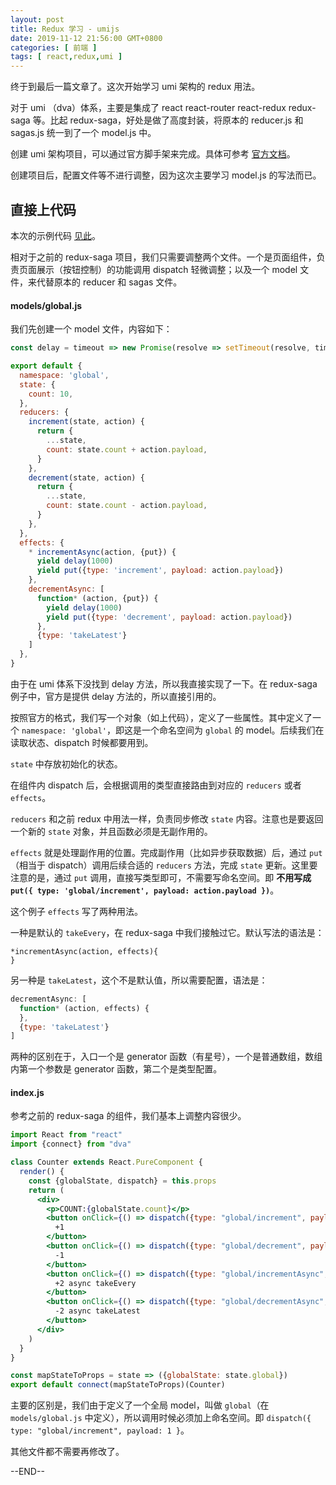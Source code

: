 ```yaml
---
layout: post
title: Redux 学习 - umijs
date: 2019-11-12 21:56:00 GMT+0800
categories: [ 前端 ]
tags: [ react,redux,umi ]
---
```


终于到最后一篇文章了。这次开始学习 umi 架构的 redux 用法。

对于 umi （dva）体系，主要是集成了 react react-router react-redux redux-saga 等。比起 redux-saga，好处是做了高度封装，将原本的 reducer.js 和 sagas.js 统一到了一个 model.js 中。

<!-- more -->

创建 umi 架构项目，可以通过官方脚手架来完成。具体可参考 [官方文档](https://umijs.org/)。

创建项目后，配置文件等不进行调整，因为这次主要学习 model.js 的写法而已。

## 直接上代码

本次的示例代码 [见此](https://github.com/yukapril/learning/tree/master/react-umi)。

相对于之前的 redux-saga 项目，我们只需要调整两个文件。一个是页面组件，负责页面展示（按钮控制）的功能调用 dispatch 轻微调整；以及一个 model 文件，来代替原本的 reducer 和 sagas 文件。

#### models/global.js

我们先创建一个 model 文件，内容如下：

```js
const delay = timeout => new Promise(resolve => setTimeout(resolve, timeout))

export default {
  namespace: 'global',
  state: {
    count: 10,
  },
  reducers: {
    increment(state, action) {
      return {
        ...state,
        count: state.count + action.payload,
      }
    },
    decrement(state, action) {
      return {
        ...state,
        count: state.count - action.payload,
      }
    },
  },
  effects: {
    * incrementAsync(action, {put}) {
      yield delay(1000)
      yield put({type: 'increment', payload: action.payload})
    },
    decrementAsync: [
      function* (action, {put}) {
        yield delay(1000)
        yield put({type: 'decrement', payload: action.payload})
      },
      {type: 'takeLatest'}
    ]
  },
}
```

由于在 umi 体系下没找到 delay 方法，所以我直接实现了一下。在 redux-saga 例子中，官方是提供 delay 方法的，所以直接引用的。

按照官方的格式，我们写一个对象（如上代码），定义了一些属性。其中定义了一个 `namespace: 'global'`，即这是一个命名空间为 `global` 的 model。后续我们在读取状态、dispatch 时候都要用到。

`state` 中存放初始化的状态。

在组件内 dispatch 后，会根据调用的类型直接路由到对应的 `reducers` 或者 `effects`。

`reducers` 和之前 redux 中用法一样，负责同步修改 `state` 内容。注意也是要返回一个新的 `state` 对象，并且函数必须是无副作用的。

`effects` 就是处理副作用的位置。完成副作用（比如异步获取数据）后，通过 `put`（相当于 dispatch）调用后续合适的 `reducers` 方法，完成 `state` 更新。这里要注意的是，通过 `put` 调用，直接写类型即可，不需要写命名空间。即
**不用写成 `put({ type: 'global/increment', payload: action.payload })`**。

这个例子 `effects` 写了两种用法。

一种是默认的 `takeEvery`，在 redux-saga 中我们接触过它。默认写法的语法是：

```text
*incrementAsync(action, effects){
}
```

另一种是 `takeLatest`，这个不是默认值，所以需要配置，语法是：

```js
decrementAsync: [
  function* (action, effects) {
  },
  {type: 'takeLatest'}
]
```

两种的区别在于，入口一个是 generator 函数（有星号），一个是普通数组，数组内第一个参数是 generator 函数，第二个是类型配置。

#### index.js

参考之前的 redux-saga 的组件，我们基本上调整内容很少。

```jsx
import React from "react"
import {connect} from "dva"

class Counter extends React.PureComponent {
  render() {
    const {globalState, dispatch} = this.props
    return (
      <div>
        <p>COUNT:{globalState.count}</p>
        <button onClick={() => dispatch({type: "global/increment", payload: 1})}>
          +1
        </button>
        <button onClick={() => dispatch({type: "global/decrement", payload: 1})}>
          -1
        </button>
        <button onClick={() => dispatch({type: "global/incrementAsync", payload: 2})}>
          +2 async takeEvery
        </button>
        <button onClick={() => dispatch({type: "global/decrementAsync", payload: 2})}>
          -2 async takeLatest
        </button>
      </div>
    )
  }
}

const mapStateToProps = state => ({globalState: state.global})
export default connect(mapStateToProps)(Counter)
```

主要的区别是，我们由于定义了一个全局 model，叫做 `global`（在 `models/global.js` 中定义），所以调用时候必须加上命名空间。即 `dispatch({ type: "global/increment", payload: 1 }`。

其他文件都不需要再修改了。

--END--
